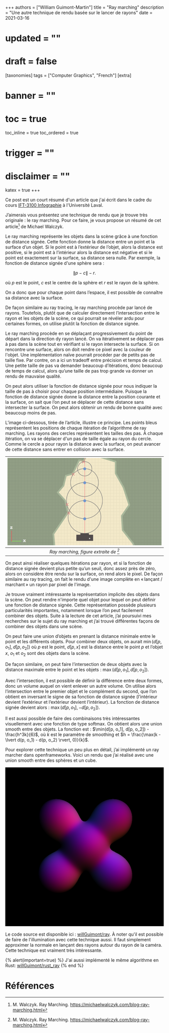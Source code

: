 +++
authors = ["William Guimont-Martin"]
title = "Ray marching"
description = "Une autre technique de rendu basée sur le lancer de rayons"
date = 2021-03-16
# updated = ""
# draft = false
[taxonomies]
tags = ["Computer Graphics", "French"]
[extra]
# banner = ""
# toc = true
toc_inline = true
toc_ordered = true
# trigger = ""
# disclaimer = ""
katex = true
+++

Ce post est un court résumé d'un article que j'ai écrit dans le cadre du cours <a class="external" href="https://www.ulaval.ca/les-etudes/cours/repertoire/detailsCours/ift-3100-infographie.html" target="_blank">IFT-3100 Infographie</a> à l'Université Laval.

J’aimerais vous présentez une technique de rendu que je trouve très originale : le ray marching. Pour ce faire, je vous propose un résumé de cet article[^walczyk] de Michael Walczyk.

Le ray marching représente les objets dans la scène grâce à une fonction de distance signée. Cette fonction donne la distance entre un point et la surface d’un objet. Si le point est à l’extérieur de l’objet, alors la distance est positive, si le point est à l’intérieur alors la distance est négative et si le point est exactement sur la surface, sa distance sera nulle. Par exemple, la fonction de distance signée d'une sphère sera :

$$\lVert p - c \rVert - r.$$

où $p$ est le point, $c$ est le centre de la sphère et $r$ est le rayon de la sphère.

On a donc que pour chaque point dans l’espace, il est possible de connaître sa distance avec la surface.

De façon similaire au ray tracing, le ray marching procède par lancé de rayons. Toutefois, plutôt que de calculer directement l’intersection entre le rayon et les objets de la scène, ce qui pourrait se révéler ardu pour certaines formes, on utilise plutôt la fonction de distance signée.

Le ray marching procède en se déplaçant progressivement du point de départ dans la direction dy rayon lancé. On va itérativement se déplacer pas à pas dans la scène tout en vérifiant si le rayon intersecte la surface. Si on rencontre une surface, alors on doit rendre ce pixel avec la couleur de l'objet. Une implémentation naïve pourrait procéder par de petits pas de taille fixe. Par contre, on a ici un tradeoff entre précision et temps de calcul. Une petite taille de pas va demander beaucoup d’itérations, donc beaucoup de temps de calcul, alors qu’une taille de pas trop grande va donner un rendu de mauvaise qualité.

On peut alors utiliser la fonction de distance signée pour nous indiquer la taille de pas à choisir pour chaque position intermédiaire. Puisque la fonction de distance signée donne la distance entre la position courante et la surface, on sait que l’on peut se déplacer de cette distance sans intersecter la surface. On peut alors obtenir un rendu de bonne qualité avec beaucoup moins de pas.

L’image ci-dessous, tirée de l’article, illustre ce principe. Les points bleus représentent les positions de chaque itération de l’algorithme de ray marching. Les rayons des cercles représentent les tailles des pas. À chaque itération, on va se déplacer d'un pas de taille égale au rayon du cercle. Comme le cercle a pour rayon la distance avec la surface, on peut avancer de cette distance sans entrer en collision avec la surface.

| ![Sphere tracing](sphere-tracing.png)| 
|:--:| 
| *Ray marching, figure extraite de [^walczyk]* |

On peut ainsi réaliser quelques itérations par rayon, et si la fonction de distance signée devient plus petite qu’un seuil, donc assez près de zéro, alors on considère être rendu sur la surface, on rend alors le pixel. De façon similaire au ray tracing, on fait le rendu d'une image complète en « lançant / marchant » un rayon par pixel de l'image.

Je trouve vraiment intéressante la représentation implicite des objets dans la scène. On peut rendre n'importe quel objet pour lequel on peut définir une fonction de distance signée. Cette représentation possède plusieurs particularités importantes, notamment lorsque l’on peut facilement combiner des objets. Suite à la lecture de cet article, j’ai poursuivi mes recherches sur le sujet du ray marching et j’ai trouvé différentes façons de combiner des objets dans une scène.

On peut faire une union d’objets en prenant la distance minimale entre le point et les différents objets. Pour combiner deux objets, on aurait $\min(d[p, o_1], d[p, o_2])$ où $p$ est le point, $d[p, x]$ est la distance entre le point $p$ et l’objet $x$, $o_1$ et $o_2$ sont des objets dans la scène.

De façon similaire, on peut faire l’intersection de deux objets avec la distance maximale entre le point et les objets : $\max(d[p, o_1], d[p, o_2])$.

Avec l’intersection, il est possible de définir la différence entre deux formes, donc un volume auquel on vient enlever un autre volume. On utilise alors l’intersection entre le premier objet et le complément du second, que l’on obtient en inversant le signe de sa fonction de distance signée (l’intérieur devient l’extérieur et l’extérieur devient l’intérieur). La fonction de distance signée devient alors : $\max(d[p, o_1], -d[p, o_2])$.

Il est aussi possible de faire des combinaisons très intéressantes visuellement avec une fonction de type softmax. On obtient alors une union smooth entre des objets. La fonction est : $\min(d[p, o_1], d[p, o_2]) - \frac{h^3k}{6}$, où $k$ est le paramètre de smoothing et $h = \frac{\max(k - \lvert d(p, o_1) - d(p, o_2) \rvert, 0)}{k}$.

Pour explorer cette technique un peu plus en détail, j’ai implémenté un ray marcher dans openframeworks. Voici un rendu que j’ai réalisé avec une union smooth entre des sphères et un cube. 

![Ray marching](screenshot.png)

Le code source est disponible ici : <a class="external" href="https://github.com/willGuimont/ray" target="_blank">willGuimont/ray</a>. À noter qu'il est possible de faire de l'illumination avec cette technique aussi. Il faut simplement approximer la normale en lançant des rayons autour du rayon de la caméra. Cette technique est vraiment très intéressante.

{% alert(important=true) %}
J'ai aussi implémenté le même algorithme en Rust: <a class="external" href="https://github.com/willGuimont/rust_ray" target="_blank">willGuimont/rust_ray</a>
{% end %}


# Références
[^walczyk]: M. Walczyk. Ray Marching. <a class="external" href="https://michaelwalczyk.com/blog-ray-marching.html" target="_blank">https://michaelwalczyk.com/blog-ray-marching.html</a>
